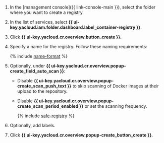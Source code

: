 1. In the [management console]({{ link-console-main }}), select the folder where you want to create a registry.
1. In the list of services, select **{{ ui-key.yacloud.iam.folder.dashboard.label_container-registry }}**.
1. Click **{{ ui-key.yacloud.cr.overview.button_create }}**.
1. Specify a name for the registry. Follow these naming requirements:

    {% include [name-format](../name-format.md) %}

1. Optionally, under **{{ ui-key.yacloud.cr.overview.popup-create_field_auto_scan }}**:


    * Disable **{{ ui-key.yacloud.cr.overview.popup-create_scan_push_text }}** to skip scanning of Docker images at their upload to the repository.
    * Disable **{{ ui-key.yacloud.cr.overview.popup-create_scan_period_enabled }}** or set the scanning frequency.

      {% include [safe-registry](../container-registry/safe-registry.md) %}

1. Optionally, add labels.
1. Click **{{ ui-key.yacloud.cr.overview.popup-create_button_create }}**.